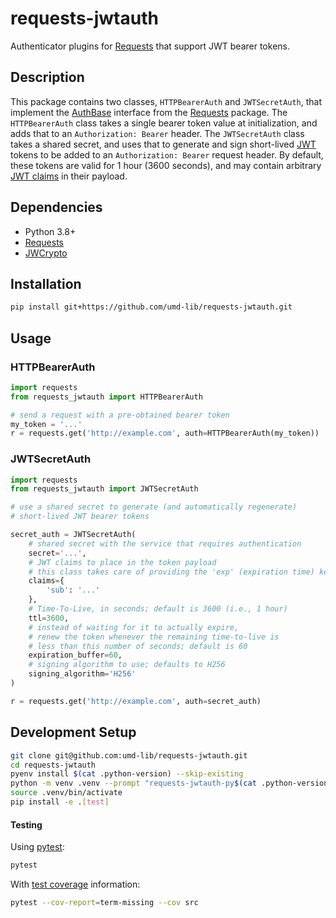 # requests-jwtauth

Authenticator plugins for [Requests] that support JWT bearer tokens.

## Description

This package contains two classes, `HTTPBearerAuth` and `JWTSecretAuth`,
that implement the [AuthBase] interface from the [Requests] package. The
`HTTPBearerAuth` class takes a single bearer token value at initialization,
and adds that to an `Authorization: Bearer` header. The
`JWTSecretAuth` class takes a shared secret, and uses that to generate and
sign short-lived [JWT] tokens to be added to an `Authorization: Bearer`
request header. By default, these tokens are valid for 1 hour (3600
seconds), and may contain arbitrary [JWT claims] in their payload.

## Dependencies

* Python 3.8+
* [Requests]
* [JWCrypto]

## Installation

```bash
pip install git+https://github.com/umd-lib/requests-jwtauth.git
```

## Usage

### HTTPBearerAuth

```python
import requests
from requests_jwtauth import HTTPBearerAuth

# send a request with a pre-obtained bearer token
my_token = '...'
r = requests.get('http://example.com', auth=HTTPBearerAuth(my_token))
```

### JWTSecretAuth

```python
import requests
from requests_jwtauth import JWTSecretAuth

# use a shared secret to generate (and automatically regenerate)
# short-lived JWT bearer tokens

secret_auth = JWTSecretAuth(
    # shared secret with the service that requires authentication
    secret='...',
    # JWT claims to place in the token payload
    # this class takes care of providing the 'exp' (expiration time) key
    claims={
        'sub': '...'
    },
    # Time-To-Live, in seconds; default is 3600 (i.e., 1 hour)
    ttl=3600,
    # instead of waiting for it to actually expire,
    # renew the token whenever the remaining time-to-live is
    # less than this number of seconds; default is 60
    expiration_buffer=60,
    # signing algorithm to use; defaults to H256
    signing_algorithm='H256'
)

r = requests.get('http://example.com', auth=secret_auth)
```

## Development Setup

```bash
git clone git@github.com:umd-lib/requests-jwtauth.git
cd requests-jwtauth
pyenv install $(cat .python-version) --skip-existing
python -m venv .venv --prompt "requests-jwtauth-py$(cat .python-version)"
source .venv/bin/activate
pip install -e .[test]
```

#### Testing

Using [pytest]:

```bash
pytest
```

With [test coverage] information:

```bash
pytest --cov-report=term-missing --cov src
```

[Requests]: https://pypi.org/project/requests/
[AuthBase]: https://docs.python-requests.org/en/latest/user/authentication/#new-forms-of-authentication
[JWCrypto]: https://pypi.org/project/jwcrypto/
[JWT]: https://datatracker.ietf.org/doc/html/rfc7519
[JWT claims]: https://datatracker.ietf.org/doc/html/rfc7519#section-4
[pytest]: https://docs.pytest.org/en/latest/
[test coverage]: https://pytest-cov.readthedocs.io/en/latest/

